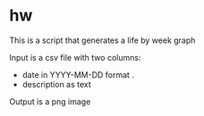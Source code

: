 # hw
This is a script that generates a life by week graph

Input is a csv file with two columns:
* date in YYYY-MM-DD format .         
* description as text          

Output is a png image
